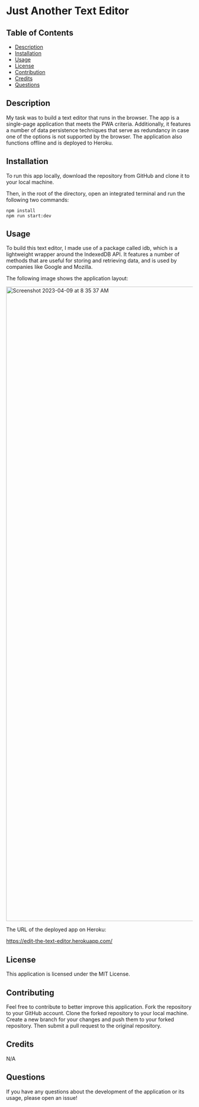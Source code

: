 # Just Another Text Editor

## Table of Contents
- [Description](#description)
- [Installation](#installation)
- [Usage](#usage)
- [License](#license)
- [Contribution](#contributing)
- [Credits](#credits)
- [Questions](#questions)


## Description
My task was to build a text editor that runs in the browser. The app is a single-page application that meets the PWA criteria. Additionally, it features a number of data persistence techniques that serve as redundancy in case one of the options is not supported by the browser. The application also functions offline and is deployed to Heroku. 


## Installation

To run this app locally, download the repository from GitHub and clone it to your local machine.

Then, in the root of the directory, open an integrated terminal and run the following two commands: 
```
npm install
npm run start:dev
```

## Usage

To build this text editor, I made use of a package called idb, which is a lightweight wrapper around the IndexedDB API. It features a number of methods that are useful for storing and retrieving data, and is used by companies like Google and Mozilla.

The following image shows the application layout:

<img width="1714" alt="Screenshot 2023-04-09 at 8 35 37 AM" src="https://user-images.githubusercontent.com/109991922/230772932-8640bdc8-6880-4422-86f8-e91917e41e32.png">

The URL of the deployed app on Heroku:

https://edit-the-text-editor.herokuapp.com/



## License
This application is licensed under the MIT License. 


## Contributing

Feel free to contribute to better improve this application. Fork the repository to your GitHub account. Clone the forked repository to your local machine. Create a new branch for your changes and push them to your forked repository. Then submit a pull request to the original repository.


## Credits
N/A

## Questions
If you have any questions about the development of the application or its usage, please open an issue!

